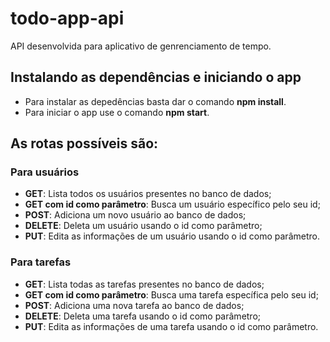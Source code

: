 # todo-app-api

API desenvolvida para aplicativo de genrenciamento de tempo.

## Instalando as dependências e iniciando o app

- Para instalar as depedências basta dar o comando **npm install**.
- Para iniciar o app use o comando **npm start**.

## As rotas possíveis são:

### Para usuários
- **GET**: Lista todos os usuários presentes no banco de dados;
- **GET com id como parâmetro**: Busca um usuário específico pelo seu id;
- **POST**: Adiciona um novo usuário ao banco de dados;
- **DELETE**: Deleta um usuário usando o id como parâmetro;
- **PUT**: Edita as informações de um usuário usando o id como parâmetro.

### Para tarefas
- **GET**: Lista todas as tarefas presentes no banco de dados;
- **GET com id como parâmetro**: Busca uma tarefa específica pelo seu id;
- **POST**: Adiciona uma nova tarefa ao banco de dados;
- **DELETE**: Deleta uma tarefa usando o id como parâmetro;
- **PUT**: Edita as informações de uma tarefa usando o id como parâmetro.